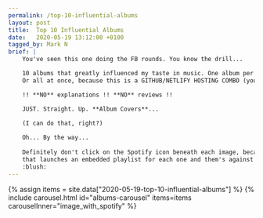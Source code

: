 ```yaml
---
permalink: /top-10-influential-albums
layout: post
title:  Top 10 Influential Albums
date:   2020-05-19 13:12:00 +0100
tagged_by: Mark N
brief: |
    You've seen this one doing the FB rounds. You know the drill...

    10 albums that greatly influenced my taste in music. One album per day for ten consecutive days.
    Or all at once, because this is a GITHUB/NETLIFY HOSTING COMBO (you don't own us Zuckerberg).

    !! **NO** explanations !! **NO** reviews !!

    JUST. Straight. Up. **Album Covers**...

    (I can do that, right?)
    
    Oh... By the way...
    
    Definitely don't click on the Spotify icon beneath each image, because
    that launches an embedded playlist for each one and them's against the rules...
    :blush:
---
```

{% assign items = site.data["2020-05-19-top-10-influential-albums"] %}
{% include carousel.html id="albums-carousel" items=items carouselInner="image_with_spotify" %}
